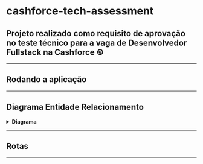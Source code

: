# cashforce-tech-assessment

## Projeto realizado como requisito de aprovação no teste técnico para a vaga de Desenvolvedor Fullstack na Cashforce ©

---

## Rodando a aplicação

---

## Diagrama Entidade Relacionamento

<details>
  <summary>
    <strong> Diagrama </strong>
  </summary><br>

![Diagrama do banco de dados](back-end/diagramDB.png)

</details>


---

## Rotas

---
